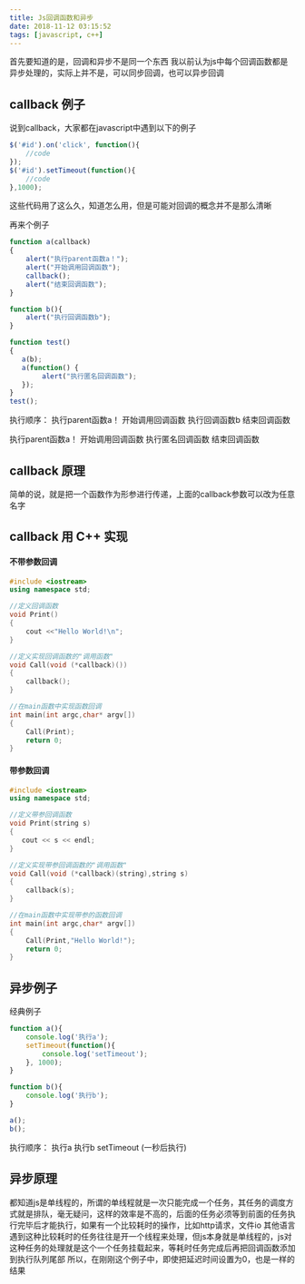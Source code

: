 ```yaml
---
title: Js回调函数和异步
date: 2018-11-12 03:15:52
tags: [javascript, c++]
---
```

首先要知道的是，回调和异步不是同一个东西
我以前认为js中每个回调函数都是异步处理的，实际上并不是，可以同步回调，也可以异步回调
## callback 例子
说到callback，大家都在javascript中遇到以下的例子
``` javascript
$('#id').on('click', function(){
	//code
});
$('#id').setTimeout(function(){
	//code
},1000);
```

这些代码用了这么久，知道怎么用，但是可能对回调的概念并不是那么清晰

再来个例子
``` javascript
function a(callback) 
{
    alert("执行parent函数a！"); 
    alert("开始调用回调函数"); 
    callback(); 
    alert("结束回调函数"); 
}

function b(){ 
	alert("执行回调函数b"); 
} 

function test() 
{ 
   a(b);
   a(function() { 
		alert("执行匿名回调函数"); 
   }); 
}
test();
```
执行顺序：
执行parent函数a！
开始调用回调函数
执行回调函数b
结束回调函数

执行parent函数a！
开始调用回调函数
执行匿名回调函数
结束回调函数

## callback 原理

简单的说，就是把一个函数作为形参进行传递，上面的callback参数可以改为任意名字

## callback 用 C++ 实现
#### 不带参数回调
``` c++
#include <iostream>
using namespace std; 

//定义回调函数
void Print() 
{
    cout <<"Hello World!\n";
}

//定义实现回调函数的"调用函数"
void Call(void (*callback)())
{
    callback();
}

//在main函数中实现函数回调
int main(int argc,char* argv[])
{
    Call(Print);
    return 0;
}
```
#### 带参数回调
``` c++
#include <iostream>
using namespace std; 

//定义带参回调函数
void Print(string s) 
{
   cout << s << endl;
}

//定义实现带参回调函数的"调用函数"
void Call(void (*callback)(string),string s)
{
    callback(s);
}

//在main函数中实现带参的函数回调
int main(int argc,char* argv[])
{
    Call(Print,"Hello World!");
    return 0;
}
```
## 异步例子
经典例子
``` javascript
function a(){
	console.log('执行a');
	setTimeout(function(){
		console.log('setTimeout');
	}, 1000);
}

function b(){
	console.log('执行b');
}

a();
b();
```

执行顺序：
执行a
执行b
setTimeout  (一秒后执行)

## 异步原理
都知道js是单线程的，所谓的单线程就是一次只能完成一个任务，其任务的调度方式就是排队，毫无疑问，这样的效率是不高的，后面的任务必须等到前面的任务执行完毕后才能执行，如果有一个比较耗时的操作，比如http请求，文件io
其他语言遇到这种比较耗时的任务往往是开一个线程来处理，但js本身就是单线程的，js对这种任务的处理就是这个一个任务挂载起来，等耗时任务完成后再把回调函数添加到执行队列尾部
所以，在刚刚这个例子中，即使把延迟时间设置为0，也是一样的结果
